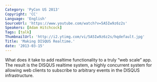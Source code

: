 ```yaml
---
Category: 'PyCon US 2013'
Copyright: 'CC'
Language: 'English'
SourceUrl: 'https://www.youtube.com/watch?v=5A5Iw9z6z2s'
Speakers: [Adam Hitchcock]
Tags: [talk]
ThumbnailUrl: 'http://i2.ytimg.com/vi/5A5Iw9z6z2s/hqdefault.jpg'
Title: 'Making DISQUS Realtime.'
date: '2013-03-15'
---
```

What does it take to add realtime functionality to a truly “web scale” app. The result is the DISQUS realtime system, a highly concurrent system for allowing web clients to subscribe to arbitrary events in the DISQUS infrastructure.